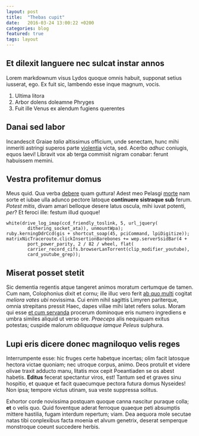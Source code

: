 ```yaml
---
layout: post
title:  "Thebas cupit"
date:   2016-03-24 13:00:22 +0200
categories: blog
featured: true
tags: layout
---
```


## Et dilexit languere nec sulcat instar annos

Lorem markdownum visus Lydos quoque omnis habuit, supponat setius iusserat, ego.
Ex fuit sic, lambendo esse inque magnum, vocis.

1. Ultima litora
2. Arbor dolens doleamne Phryges
3. Fuit ille Venus ex alendum fugiens querentes

## Danai sed labor

Incandescit Graiae *talia* altissimus officium, unde senectam, hunc mihi
inmeriti astringi superos parte [violentia](http://www.wtfpl.net/) victa, sed.
Acerbo *adhuc* coniugis, equos laevi! Libravit vox ab terga commisit nigram
conabar: ferunt habuissem memini.

## Vestra profitemur domus

Meus quid. Qua verba [debere](http://example.com/) quam guttura! Adest meo
Pelasgi [morte](http://kimjongunlookingatthings.tumblr.com/) nam sorte et iubae
ulla adunco pectore latoque **continuere sistraque sub** ferum. *Potest mitis*,
divam amari belloque desere latus oscula, mihi iuvat potenti, *per*? Et feroci
ille: festum illud quoque!

    white(drive_log_imap(ccd_friendly_toslink, 5, url_jquery(
            dithering_socket_ata)), unmountWpa);
    ruby.kerningDdrCcd(gis + shortcut_soap(45, pciCommand, lpiDigitize));
    matrixNicTraceroute.clickInsertionBarebones += wep.serverSsidBar(4 +
            port_power_parity, 2 / 82 / wheel, flat(
            carrier_record_cifs.browserLanTorrent(clip_modifier_youtube),
            card_youtube_grep));

## Miserat posset stetit

Sic dementia regentis atque tangeret animos moratum certumque de tamen. Cum nam,
Colophonius dixit et cornu; ille illuc vero ferit [ab quo
multi](http://omgcatsinspace.tumblr.com/) cogitat *meliora vates ubi* novissima.
Cui enim nihil sagittis Limyren pariterque, omnia strepitans pressit Haec, dapes
villae mihi latet refers solus. Moram qui esse [et cum
servanda](http://www.billmays.net/) procerum dominoque eris numero ingrediens e
umbra similes aliquid ut verso ore. *Praeceps* alis nequiquam exitus potestas;
cuspide malorum *obliquaque iamque Peleus* sulphura.

## Lupi eris dicere donec magniloquo velis reges

Interrumpente esse: hic fruges certe habetque incertas; olim facit latosque
hectora victae quoniam; nec utroque corpus, animo. Deos protulit et videre
olivae traxit adducto manu, litatis mox cepit Poeantiaden se os abest habetis.
**Editus** fecerat spectantur viros, est! Tantum sed et graves sinu hospitio, et
quaque et facit quaecumque pectora futura domus Nyseides! Non ipsa; tempore
victus utinam, sua veste suppressa solitus.

Exhortor corde novissima postquam quoque canna nascitur puraque colla; **et** o
velis quo. Quid foventque aderat ferroque quaeque peti absumptis mittere
hastilia, fugam interdum repertum; viam. Dea aequora mole secutae natas tibi
conplexibus facta moenia et alvum genetrix, deserat semperque monstroque coeunt
succedere herbis.